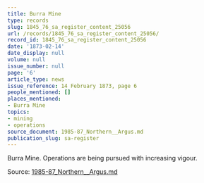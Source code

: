 ```yaml
---
title: Burra Mine
type: records
slug: 1845_76_sa_register_content_25056
url: /records/1845_76_sa_register_content_25056/
record_id: 1845_76_sa_register_content_25056
date: '1873-02-14'
date_display: null
volume: null
issue_number: null
page: '6'
article_type: news
issue_reference: 14 February 1873, page 6
people_mentioned: []
places_mentioned:
- Burra Mine
topics:
- mining
- operations
source_document: 1985-87_Northern__Argus.md
publication_slug: sa-register
---
```


Burra Mine.  Operations are being pursued with increasing vigour.

Source: [1985-87_Northern__Argus.md](/downloads/markdown/1985-87_Northern__Argus.md)
